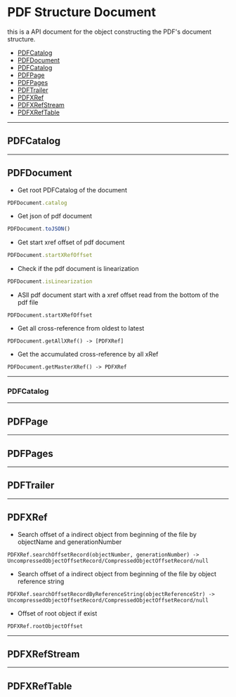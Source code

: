 # PDF Structure Document

this is a API document for the object constructing the PDF's document structure.

- [PDFCatalog](#PDFCatalog)
- [PDFDocument](#PDFDocument)
- [PDFCatalog](#PDFCatalog)
- [PDFPage](#PDFPage)
- [PDFPages](#PDFPages)
- [PDFTrailer](#PDFTrailer)
- [PDFXRef](#PDFTrailer)
- [PDFXRefStream](#PDFXRefStream)
- [PDFXRefTable](#PDFXRefTable)

---
## PDFCatalog

---
## PDFDocument

- Get root PDFCatalog of the document
```javascript
PDFDocument.catalog
```

- Get json of pdf document
```javascript
PDFDocument.toJSON()
```

- Get start xref offset of pdf document
```javascript
PDFDocument.startXRefOffset
```

- Check if the pdf document is linearization
```javascript
PDFDocument.isLinearization
```

- ASll pdf document start with a xref offset read from the bottom of the pdf file
```javscript
PDFDocument.startXRefOffset
```

- Get all cross-reference from oldest to latest
```javscript
PDFDocument.getAllXRef() -> [PDFXRef]
```

- Get the accumulated cross-reference by all xRef
```javscript
PDFDocument.getMasterXRef() -> PDFXRef
```

---
### PDFCatalog

---
## PDFPage

---
## PDFPages

---
## PDFTrailer

---
## PDFXRef

- Search offset of a indirect object from beginning of the file by objectName and generationNumber
```
PDFXRef.searchOffsetRecord(objectNumber, generationNumber) -> UncompressedObjectOffsetRecord/CompressedObjectOffsetRecord/null
```

- Search offset of a indirect object from beginning of the file by object reference string
```
PDFXRef.searchOffsetRecordByReferenceString(objectReferenceStr) -> UncompressedObjectOffsetRecord/CompressedObjectOffsetRecord/null
```

- Offset of root object if exist
```
PDFXRef.rootObjectOffset
```

---
## PDFXRefStream

---
## PDFXRefTable


